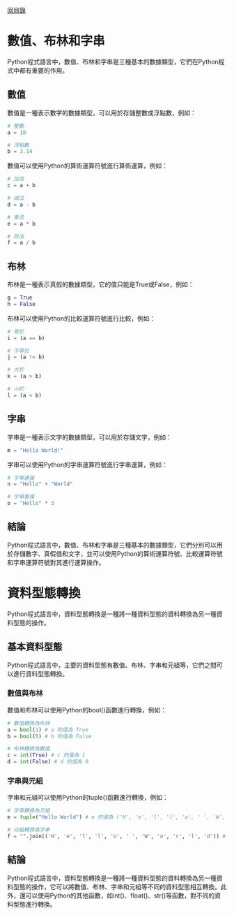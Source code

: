 [回目錄](#index.md)

# 數值、布林和字串
Python程式語言中，數值、布林和字串是三種基本的數據類型，它們在Python程式中都有重要的作用。

## 數值
數值是一種表示數字的數據類型，可以用於存儲整數或浮點數，例如：

```python
# 整數
a = 10

# 浮點數
b = 3.14
```

數值可以使用Python的算術運算符號進行算術運算，例如：

```python
# 加法
c = a + b

# 減法
d = a - b

# 乘法
e = a * b

# 除法
f = a / b
```

## 布林
布林是一種表示真假的數據類型，它的值只能是True或False，例如：

```python
g = True
h = False
```

布林可以使用Python的比較運算符號進行比較，例如：

```python
# 等於
i = (a == b)

# 不等於
j = (a != b)

# 大於
k = (a > b)

# 小於
l = (a < b)
```

## 字串
字串是一種表示文字的數據類型，可以用於存儲文字，例如：

```python
m = "Hello World!"
```

字串可以使用Python的字串運算符號進行字串運算，例如：

```python
# 字串連接
n = "Hello" + "World"

# 字串重複
o = "Hello" * 3
```

## 結論
Python程式語言中，數值、布林和字串是三種基本的數據類型，它們分別可以用於存儲數字、真假值和文字，並可以使用Python的算術運算符號、比較運算符號和字串運算符號對其進行運算操作。


# 資料型態轉換
Python程式語言中，資料型態轉換是一種將一種資料型態的資料轉換為另一種資料型態的操作。

## 基本資料型態
Python程式語言中，主要的資料型態有數值、布林、字串和元組等，它們之間可以進行資料型態轉換。

### 數值與布林
數值和布林可以使用Python的bool()函數進行轉換，例如：

```python
# 數值轉換為布林
a = bool(1) # a 的值為 True
b = bool(0) # b 的值為 False

# 布林轉換為數值
c = int(True) # c 的值為 1
d = int(False) # d 的值為 0
```

### 字串與元組
字串和元組可以使用Python的tuple()函數進行轉換，例如：

```python
# 字串轉換為元組
e = tuple("Hello World") # e 的值為 ('H', 'e', 'l', 'l', 'o', ' ', 'W', 'o', 'r', 'l', 'd')

# 元組轉換為字串
f = "".join(('H', 'e', 'l', 'l', 'o', ' ', 'W', 'o', 'r', 'l', 'd')) # f 的值為 "Hello World"
```

## 結論
Python程式語言中，資料型態轉換是一種將一種資料型態的資料轉換為另一種資料型態的操作，它可以將數值、布林、字串和元組等不同的資料型態相互轉換。此外，還可以使用Python的其他函數，如int()、float()、str()等函數，對不同的資料型態進行轉換。
